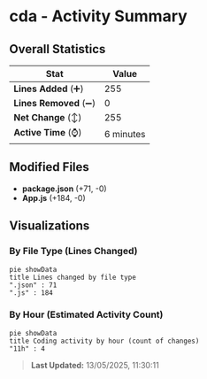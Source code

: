 # cda - Activity Summary 

## Overall Statistics

| Stat                   | Value                                                             |
| ---------------------- | ----------------------------------------------------------------- |
| **Lines Added** (➕)   | 255                                          |
| **Lines Removed** (➖) | 0                                        |
| **Net Change** (↕)    | 255                |
| **Active Time** (⌚)   | 6 minutes |


## Modified Files
- **package.json** (+71, -0)
- **App.js** (+184, -0)

## Visualizations

### By File Type (Lines Changed)

```mermaid
pie showData
title Lines changed by file type
".json" : 71
".js" : 184
```

### By Hour (Estimated Activity Count)

```mermaid
pie showData
title Coding activity by hour (count of changes)
"11h" : 4
```


> **Last Updated:** 13/05/2025, 11:30:11